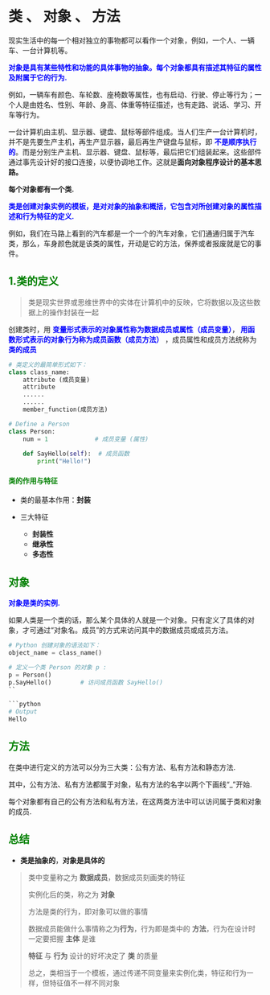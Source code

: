 # 类 、 对象 、 方法

现实生活中的每一个相对独立的事物都可以看作一个对象，例如，一个人、一辆车、一台计算机等。

**<font color="blue"> 对象是具有某些特性和功能的具体事物的抽象。每个对象都具有描述其特征的属性及附属于它的行为.</font>**

例如，一辆车有颜色、车轮数、座椅数等属性，也有启动、行驶、停止等行为；一个人是由姓名、性别、年龄、身高、体重等特征描述，也有走路、说话、学习、开车等行为。

一台计算机由主机、显示器、键盘、鼠标等部件组成。当人们生产一台计算机时，并不是先要生产主机，再生产显示器，最后再生产键盘与鼠标，即 **<font color="blue"> 不是顺序执行的</font>**。而是分别生产主机、显示器、键盘、鼠标等，最后把它们组装起来。这些部件通过事先设计好的接口连接，以便协调地工作。这就是**面向对象程序设计的基本思路。**

**每个对象都有一个类.**

**<font color="blue"> 类是创建对象实例的模板，是对对象的抽象和概括，它包含对所创建对象的属性描述和行为特征的定义.</font>**

例如，我们在马路上看到的汽车都是一个一个的汽车对象，它们通通归属于汽车类，那么，车身颜色就是该类的属性，开动是它的方法，保养或者报废就是它的事件。


## **<font color="green"> 1.类的定义 </font>**

> 类是现实世界或思维世界中的实体在计算机中的反映，它将数据以及这些数据上的操作封装在一起

创建类时，用 **<font color="blue"> 变量形式表示的对象属性称为数据成员或属性（成员变量）</font>**，**<font color="blue"> 用函数形式表示的对象行为称为成员函数（成员方法）</font>** ，成员属性和成员方法统称为 **<font color="blue"> 类的成员 </font>**

```python
# 类定义的最简单形式如下：
class class_name:
    attribute (成员变量)
    attribute
    ......
    ......
    member_function(成员方法)
```

```python
# Define a Person
class Person:
    num = 1             # 成员变量 (属性)
    
    def SayHello(self):  # 成员函数
        print("Hello!")
```

#### **<font color="green"> 类的作用与特征 </font>**

- 类的最基本作用：**封装**
  
- 三大特征
  - **封装性**
  - **继承性**
  - **多态性**

## **<font color="green"> 对象 </font>**

**<font color="blue"> 对象是类的实例. </font>**

如果人类是一个类的话，那么某个具体的人就是一个对象。只有定义了具体的对象，才可通过“对象名。成员”的方式来访问其中的数据成员或成员方法。

```python
# Python 创建对象的语法如下：
object_name = class_name() 
```

```python
# 定义一个类 Person 的对象 p :
p = Person()
p.SayHello()        # 访问成员函数 SayHello()
``

```python
# Output
Hello
```

## **<font color="green"> 方法 </font>**

在类中进行定义的方法可以分为三大类：公有方法、私有方法和静态方法.

其中，公有方法、私有方法都属于对象，私有方法的名字以两个下画线“_”开始.

每个对象都有自己的公有方法和私有方法，在这两类方法中可以访问属于类和对象的成员.

## **<font color="green"> 总结 </font>**

- **类是抽象的**，**对象是具体的**
  
> 类中变量称之为 **数据成员**，数据成员刻画类的特征
> 
> 实例化后的类，称之为 **对象**
> 
> 方法是类的行为，即对象可以做的事情
> 
> 数据成员能做什么事情称之为**行为**，行为即是类中的 **方法**，行为在设计时一定要把握 **主体** 是谁
> 
> **特征**  与 **行为** 设计的好坏决定了 **类** 的质量
> 
> 总之，类相当于一个模板，通过传递不同变量来实例化类，特征和行为一样，但特征值不一样不同对象

